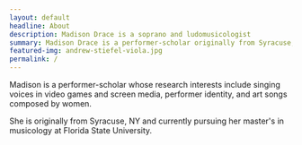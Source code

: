 ```yaml
---
layout: default
headline: About
description: Madison Drace is a soprano and ludomusicologist
summary: Madison Drace is a performer-scholar originally from Syracuse, NY. Her research interests includes singing voices in video games and screen media, performer identity, and art songs composed by women.
featured-img: andrew-stiefel-viola.jpg
permalink: /
---
```


Madison is a performer-scholar whose research interests include singing voices in video games and screen media, performer identity, and art songs composed by women.

She is originally from Syracuse, NY and currently pursuing her master's in musicology at Florida State University. 
